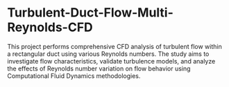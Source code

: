 # Turbulent-Duct-Flow-Multi-Reynolds-CFD
This project performs comprehensive CFD analysis of turbulent flow within a rectangular duct using various Reynolds numbers. The study aims to investigate flow characteristics, validate turbulence models, and analyze the effects of Reynolds number variation on flow behavior using Computational Fluid Dynamics methodologies.
